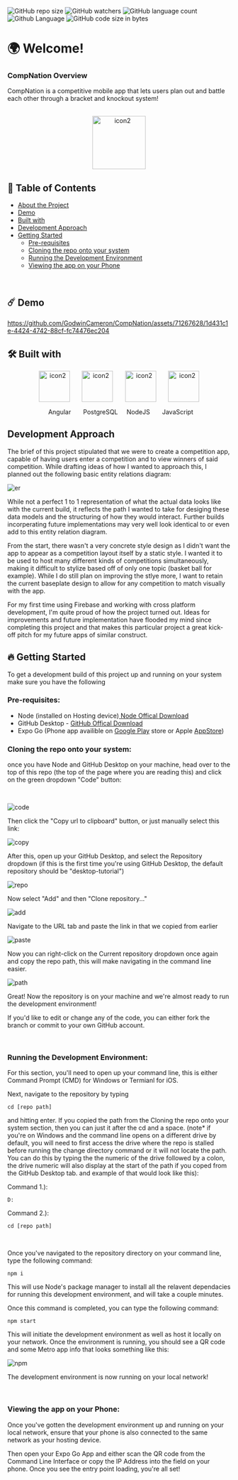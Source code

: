 ![GitHub repo size](https://img.shields.io/github/repo-size/GodwinCameron/CompNation?color=orange)
![GitHub watchers](https://img.shields.io/github/watchers/GodwinCameron/CompNation?color=limegreen)
![GitHub language count](https://img.shields.io/github/languages/count/GodwinCameron/CompNation?color=lightblue)
![Github Language](https://img.shields.io/github/languages/top/GodwinCameron/CompNation?color=yellow)
![GitHub code size in bytes](https://img.shields.io/github/languages/code-size/GodwinCameron/CompNation?color=limegreen)

<h1>🌍 Welcome!</h1>

### CompNation Overview
<p>CompNation is a competitive mobile app that lets users plan out and battle each other through a bracket and knockout system!</p>
</br>

<div align="center"><a align="center" href="https://github.com/GodwinCameron/CompNation"><img align="center" width="120" alt="icon2" src="https://github.com/GodwinCameron/CompNation/assets/71267628/d36bd02c-d9b6-482c-96ff-2b766e0dfdd4"></a></div>

## 📒 Table of Contents

- [About the Project](#compnation-overview)
- [Demo](#-demo)
- [Built with](#-built-with)
- [Development Approach]()
- [Getting Started](#-getting-started)
  - [Pre-requisites](#-getting-started)
  - [Cloning the repo onto your system](#cloning-the-repo-onto-your-system)
  - [Running the Development Environment](#running-the-development-environment)
  - [Viewing the app on your Phone](#viewing-the-app-on-your-phone)

</br>

## ☄️ Demo

https://github.com/GodwinCameron/CompNation/assets/71267628/1d431c1e-4424-4742-88cf-fc74476ec204


## 🛠 Built with
<div align="center">
  <p>
  <a align="center" href="https://angular.dev"><img align="center" width="70" alt="icon2" src="https://github.com/GodwinCameron/CompNation/assets/71267628/b3b3bed4-a207-461c-b82e-f10fc30516ae"></a>
    &nbsp; &nbsp; &nbsp; 
  <a align="center" href="https://www.postgresql.org"><img align="center" width="70" alt="icon2" src="https://github.com/GodwinCameron/CompNation/assets/71267628/6d5d76dd-56e4-418f-8055-89b96e1d6f42"></a>
    &nbsp; &nbsp; &nbsp; 
  <a align="center" href="https://nodejs.org/en"><img align="center" width="70" alt="icon2" src="https://github.com/GodwinCameron/CompNation/assets/71267628/ecc47d81-f587-48be-8657-6848808d89a7"></a>
    &nbsp; &nbsp; &nbsp;  
  <a align="center" href="https://www.javascript.com"><img align="center" width="70" alt="icon2" src="https://github.com/GodwinCameron/CompNation/assets/71267628/47c3d378-8e81-4e29-91b8-5c3c6cd065fc"></a>
  </p>
  <p>&nbsp; Angular &nbsp; &nbsp; &nbsp;   PostgreSQL &nbsp; &nbsp;  NodeJS &nbsp; &nbsp; &nbsp;  JavaScript</p>
</div>


## Development Approach
<p>The brief of this project stipulated that we were to create a competition app, capable of having users enter a competition and to view winners of said competition. While drafting ideas of how I wanted to approach this, I planned out the following basic entity relations diagram:</p>

![er](https://github.com/GodwinCameron/CompNation/assets/71267628/150e8018-42a9-4ff0-8ed1-acc99eb6aeae)

<p>While not a perfect 1 to 1 representation of what the actual data looks like with the current build, it reflects the path I wanted to take for desiging these data models and the structuring of how they would interact. Further builds incorperating future implementations may very well look identical to or even add to this entity relation diagram.</p>

<p> From the start, there wasn't a very concrete style design as I didn't want the app to appear as a competition layout itself by a static style. I wanted it to be used to host many different kinds of competitions simultaneously, making it difficult to stylize based off of only one topic (basket ball for example). While I do still plan on improving the stlye more, I want to retain the current baseplate design to allow for any competition to match visually with the app.</p>

<p>For my first time using Firebase and working with cross platform development, I'm quite proud of how the project turned out. Ideas for improvements and future implementation have flooded my mind since completing this project and that makes this particular project a great kick-off pitch for my future apps of similar construct.</p>




## 🔥 Getting Started
<p>To get a development build of this project up and running on your system make sure you have the following</p>

### Pre-requisites:
<ul>
<li>Node (installed on Hosting device)<span><a href="https://nodejs.org/en/download/"> Node Offical Download</a></span></li>
<li>GitHub Desktop - <a href="https://desktop.github.com/">GitHub Offical Download</a></li>
<li>Expo Go (Phone app availible on <a href="https://play.google.com/store/apps/details?id=host.exp.exponent">Google Play</a> store or Apple <a href="https://apps.apple.com/us/app/expo-go/id982107779">AppStore</a>)</<li>
</ul>

### Cloning the repo onto your system:
<p>once you have Node and GitHub Desktop on your machine, head over to the top of this repo (the top of the page where you are reading this) and click on the green dropdown "Code" button:</p>
</br>

![code](https://github.com/GodwinCameron/CompNation/assets/71267628/6db53b1a-ac00-44c9-bcab-98655b43de9b)

<p>Then click the "Copy url to clipboard" button, or just manually select this link:</p>

![copy](https://github.com/GodwinCameron/CompNation/assets/71267628/b47b1ece-d37c-489b-a901-37787fe4d96d)

<p>After this, open up your GitHub Desktop, and select the Repository dropdown (if this is the first time you're using GitHub Desktop, the default repository should be "desktop-tutorial")</p>

![repo](https://github.com/GodwinCameron/CompNation/assets/71267628/260d94aa-a983-4487-ae91-536aa01a795d)

<p>Now select "Add" and then "Clone repository..."</p>

![add](https://github.com/GodwinCameron/CompNation/assets/71267628/e637eba0-c58c-407e-bbbf-ffe1c9aa6a34)

<p>Navigate to the URL tab and paste the link in that we copied from earlier</p>

![paste](https://github.com/GodwinCameron/CompNation/assets/71267628/5dfbf41b-6760-4a40-b5ec-aede4c915dc5)

<p>Now you can right-click on the Current repository dropdown once again and copy the repo path, this will make navigating in the command line easier.</p>

![path](https://github.com/GodwinCameron/CompNation/assets/71267628/021bd861-848b-4c07-a00d-dee1da3cd030)

<p>Great! Now the repository is on your machine and we're almost ready to run the development environment!</p>
<p>If you'd like to edit or change any of the code, you can either fork the branch or commit to your own GitHub account.</p>
</br>

### Running the Development Environment:
<p>For this section, you'll need to open up your command line, this is either Command Prompt (CMD) for Windows or Termianl for iOS.</p>
<p>Next, navigate to the repository by typing </p>

```cd [repo path]```

<p>and hitting enter. If you copied the path from the Cloning the repo onto your system section, then you can just it after the cd and a space. (note* if you're on Windows and the command line opens on a different drive by default, you will need to first access the drive where the repo is stalled before running the change directory command or it will not locate the path. You can do this by typing the the numeric of the drive followed by a colon, the drive numeric will also display at the start of the path if you coped from the GitHub Desktop tab. and example of that would look like this):</p>
<p>Command 1.):</p>

``` D: ```

<p>Command 2.):</p>

``` cd [repo path] ```

</br>
<p>Once you've navigated to the repository directory on your command line, type the following command:</p>

```npm i ```

<p>This will use Node's package manager to install all the relavent dependacies for running this development environment, and will take a couple minutes.</p>
<p>Once this command is completed, you can type the following command:</p>

``` npm start ```

<p>This will initiate the development environment as well as host it locally on your network. Once the environment is running, you should see a QR code and some Metro app info that looks something like this: </p>

![npm](https://github.com/GodwinCameron/CompNation/assets/71267628/cdacbb06-9dc1-4704-82f9-4c57e39da36c)

<p>The development environment is now running on your local network!</p>
</br>

### Viewing the app on your Phone:
<p>Once you've gotten the development environment up and running on your local network, ensure that your phone is also connected to the same network as your hosting device.</p>
<p>Then open your Expo Go App and either scan the QR code from the Command Line Interface or copy the IP Address into the field on your phone. Once you see the entry point loading, you're all set!</p>





